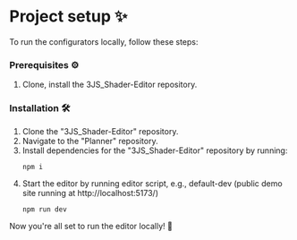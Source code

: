 # Project setup ✨

To run the configurators locally, follow these steps:

### Prerequisites ⚙️

1. Clone, install the 3JS_Shader-Editor repository.

### Installation 🛠️

1. Clone the "3JS_Shader-Editor" repository.
2. Navigate to the "Planner" repository.
3. Install dependencies for the "3JS_Shader-Editor" repository by running:
   ```
   npm i
   ```
4. Start the editor by running editor script, e.g., default-dev (public demo site running at http://localhost:5173/)
   ```
   npm run dev
   ```

Now you're all set to run the editor locally! 🎉
